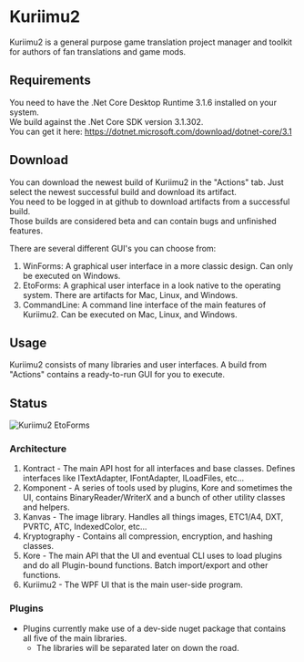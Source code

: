 # Kuriimu2
Kuriimu2 is a general purpose game translation project manager and toolkit for authors of fan translations and game mods.

## Requirements
You need to have the .Net Core Desktop Runtime 3.1.6 installed on your system.<br>
We build against the .Net Core SDK version 3.1.302.<br>
You can get it here: https://dotnet.microsoft.com/download/dotnet-core/3.1

## Download
You can download the newest build of Kuriimu2 in the "Actions" tab. Just select the newest successful build and download its artifact.<br>
You need to be logged in at github to download artifacts from a successful build.<br>
Those builds are considered beta and can contain bugs and unfinished features.

There are several different GUI's you can choose from:
1. WinForms: A graphical user interface in a more classic design. Can only be executed on Windows.
2. EtoForms: A graphical user interface in a look native to the operating system. There are artifacts for Mac, Linux, and Windows.
3. CommandLine: A command line interface of the main features of Kuriimu2. Can be executed on Mac, Linux, and Windows.

## Usage
Kuriimu2 consists of many libraries and user interfaces. A build from "Actions" contains a ready-to-run GUI for you to execute.

## Status
![Kuriimu2 EtoForms](https://github.com/FanTranslatorsInternational/Kuriimu2/workflows/Kuriimu2%20EtoForms/badge.svg?branch=master&event=push)

### Architecture
1. Kontract - The main API host for all interfaces and base classes. Defines interfaces like ITextAdapter, IFontAdapter, ILoadFiles, etc...
1. Komponent - A series of tools used by plugins, Kore and sometimes the UI, contains BinaryReader/WriterX and a bunch of other utility classes and helpers.
1. Kanvas - The image library. Handles all things images, ETC1/A4, DXT, PVRTC, ATC, IndexedColor, etc...
1. Kryptography - Contains all compression, encryption, and hashing classes.
1. Kore - The main API that the UI and eventual CLI uses to load plugins and do all Plugin-bound functions. Batch import/export and other functions.
1. Kuriimu2 - The WPF UI that is the main user-side program.

### Plugins
* Plugins currently make use of a dev-side nuget package that contains all five of the main libraries.
  * The libraries will be separated later on down the road.
